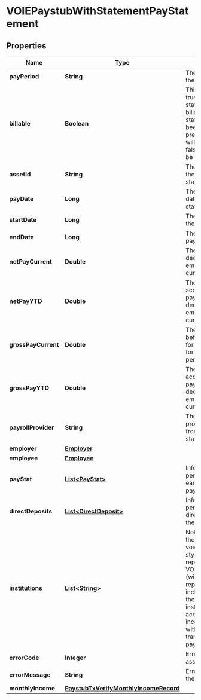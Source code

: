 

# VOIEPaystubWithStatementPayStatement


## Properties

| Name | Type | Description | Notes |
|------------ | ------------- | ------------- | -------------|
|**payPeriod** | **String** | The pay period of the pay statement |  [optional] |
|**billable** | **Boolean** | This will display true if the pay statement is billable. If a pay statement has been digitized previously, this will display as false as it will not be billable. |  |
|**assetId** | **String** | The asset ID of the stored pay statement |  |
|**payDate** | **Long** | The listed pay date for the pay statement |  [optional] |
|**startDate** | **Long** | The beginning of the pay period |  [optional] |
|**endDate** | **Long** | The end of the pay period |  [optional] |
|**netPayCurrent** | **Double** | The total pay after deductions for the employee for the current pay period |  [optional] |
|**netPayYTD** | **Double** | The total accumulation of pay after deductions for the employee for the current pay year |  [optional] |
|**grossPayCurrent** | **Double** | The total pay before deductions for the employee for the current pay period |  [optional] |
|**grossPayYTD** | **Double** | The total accumulation of pay before deductions for the employee for the current pay year |  [optional] |
|**payrollProvider** | **String** | The payroll provider extracted from the pay statement |  [optional] |
|**employer** | [**Employer**](Employer.md) |  |  |
|**employee** | [**Employee**](Employee.md) |  |  |
|**payStat** | [**List&lt;PayStat&gt;**](PayStat.md) | Information pertaining to the earnings on the pay statement |  |
|**directDeposits** | [**List&lt;DirectDeposit&gt;**](DirectDeposit.md) | Information pertaining to the direct deposits on the pay statement |  [optional] |
|**institutions** | **List&lt;String&gt;** | Not populated for the voieWithStatement style of paystub report. For the VOIE - Paystub (with TXVerify) reports this would include details of the financial institution accounts and income streams with matching transactions to the pay statement. |  |
|**errorCode** | **Integer** | Error code for the asset |  [optional] |
|**errorMessage** | **String** | Error message for the asset |  [optional] |
|**monthlyIncome** | [**PaystubTxVerifyMonthlyIncomeRecord**](PaystubTxVerifyMonthlyIncomeRecord.md) |  |  |



